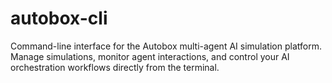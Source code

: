 # autobox-cli
  Command-line interface for the Autobox multi-agent AI simulation platform. Manage simulations, monitor agent interactions, and control your AI orchestration workflows directly from the terminal.
